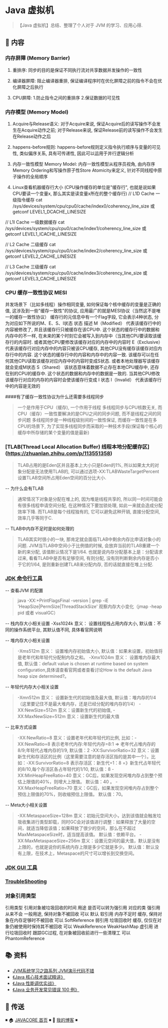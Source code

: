# Java 虚拟机

> 【Java 虚拟机】总结、整理了个人对于 JVM 的学习、应用心得.

## 📖 内容

###  内存屏障 (Memory Barrier)

1. 重排序: 同步的目的是保证不同执行流对共享数据并发操作的一致性

2. 编译器屏障: 阻止编译器重排, 保证编译程序时在优化屏障之前的指令不会在优化屏障之后执行

3. CPU屏障:  1.防止指令之间的重排序  2.保证数据的可见性

### 内存模型 (Memory Model)

1. Acquire与Release语义: 对于Acquire来说, 保证Acquire后的读写操作不会发生在Acquire动作之前; 对于Release来说, 保证Release前的读写操作不会发生在Release动作之后

2. happens-before规则: happens-before规则定义指令执行顺序与变量的可见性, 类似偏序关系, 具有可传递性, 因此可以运用于并行逻辑分析

3. 内存一致性模型 Memory Model: 内存一致性模型从程序员视角, 由内存序Memory Ordering和写操作原子性Store Atomicity来定义, 针对不同线程中原子操作的全局顺序

4. Linux查看机器缓存行大小 (CPU操作缓存的单位是"缓存行", 也就是说如果CPU要读一个变量x, 那么其实是读变量x所在的整个缓存行)
// L1D Cache  一级指令缓存
cat /sys/devices/system/cpu/cpu0/cache/index0/coherency_line_size  或  getconf LEVEL1_DCACHE_LINESIZE

// L1I Cache  一级数据缓存
cat /sys/devices/system/cpu/cpu0/cache/index1/coherency_line_size 或  getconf LEVEL1_ICACHE_LINESIZE

// L2 Cache  二级缓存
cat /sys/devices/system/cpu/cpu0/cache/index2/coherency_line_size 或  getconf LEVEL2_CACHE_LINESIZE

// L3 Cache 三级缓存
cat /sys/devices/system/cpu/cpu0/cache/index3/coherency_line_size 或  getconf LEVEL3_CACHE_LINESIZE

### CPU 缓存一致性协议 MESI
并发场景下（比如多线程）操作相同变量, 如何保证每个核中缓存的变量是正确的值, 这涉及到一些"缓存一致性"的协议, 应用最广的就是MESI协议（当然这不是唯一的缓存一致性协议）
缓存行的元信息中有一个Flag字段, 它会表示4种状态, 分为对应如下所说的M、E、S、I状态
状态	            描述
M（Modified）	代表该缓存行中的内容被修改了, 并且该缓存行只被缓存在该CPU中. 这个状态的缓存行中的数据和内存中的不一样, 在未来的某个时刻它会被写入到内存中（当其他CPU要读取该缓存行的内容时. 或者其他CPU要修改该缓存对应的内存中的内容时
E（Exclusive）	代表该缓存行对应内存中的内容只被该CPU缓存, 其他CPU没有缓存该缓存对应内存行中的内容. 这个状态的缓存行中的内容和内存中的内容一致. 该缓存可以在任何其他CPU读取该缓存对应内存中的内容时变成S状态. 或者本地处理器写该缓存就会变成M状态
S（Shared）	    该状态意味着数据不止存在本地CPU缓存中, 还存在别的CPU的缓存中. 这个状态的数据和内存中的数据是一致的. 当其他CPU修改该缓存行对应的内存的内容时会使该缓存行变成 I 状态
I（Invalid）  	代表该缓存行中的内容是无效的

####有了缓存一致性协议为什么还需要多线程同步
> 一个是作用于CPU（缓存), 一个作用于线程
> 多线程同步与CPU核数无关, 而CPU（缓存）一致性要解决的是CPU之间的同步问题, 而不是线程之间的同步问题
> 多线程同步是一种线程级别间的一致性保证, 而缓存一致性是在多CPU的场景下, 为了实现多线程同步而采取的一种技术手段(保证每个核心的缓存中所存储的某个变量的值是最新)

### [TLAB(Thread Local Allocation Buffer) 线程本地分配缓存区] (https://zhuanlan.zhihu.com/p/113551358)
> TLAB占用的是Eden区并且基本上大小只是Eden的1%, 所以如果太大的对象分配是无法使用TLAB的, 可以通过选项-XX:TLABWasteTargetPercent设置TLAB空间所占用Eden空间的百分比大小.

--  为什么会有TLAB
> 通常情况下对象是分配在堆上的, 因为堆是线程共享的, 所以同一时间可能会有很多线程申请空间分配, 在这种情况下要加锁处理, 如此一来就会造成分配效率下降. 而TLAB是每个线程独有的, 它可以避免这种开销, 直接分配空间, 效率几乎等同于C. 

-- TLAB中内存不足时是如何处理的
> TLAB其实时很小的一块, 那肯定就会面临TLAB中剩余内存比申请对象小的问题. JVM当TLAB中空间小于比例值的时候, 会放弃当前的TLAB重建一个新的来分配, 该值默认情况下是1/64.
> 也就是说内存分配基本上是：分配请求过来, 看看TLAB中是否有足够空间, 有则分配, 没有则判断剩余内存是否小于它的1/64, 是则重新创建TLAB来分配内存, 否的话就直接在堆上分配. 

### [JDK 命令行工具](jvm-cli-tools.md)

-- 查看JVM 的配置
> java -XX:+PrintFlagsFinal -version | grep -iE 'HeapSize|PermSize|ThreadStackSize'
> 观察内存大小变化（jmap -heap pid 或者 visualGC） 

-- 栈内存大小相关设置
 -Xss1024k  意义： 设置线程栈占用内存大小,  默认值：不同的操作系统平台, 其默认值不同, 具体看官网说明

-- 堆内存大小相关设置
> -Xms512m  意义： 设置堆内存初始值大小,  默认值：如果未设置，初始值将是老年代和年轻代分配制内存之和。
> -Xmx1024m 意义： 设置堆内存最大值,  默认值：default value is chosen at runtime based on system configuration,具体请查看官网或者查看讨论How is the default Java heap size determined?。

-- 年轻代内存大小相关设置
> -Xmn512m  意义： 设置新生代的初始值及最大值, 默认值：堆内存的1/4（这里要记住不是最大堆内存，还是已经分配的堆内存的1/4）
>  -XX:NewSize=512m 意义：设置新生代的初始值,  -XX:MaxNewSize=512m  意义：设置新生代的最大值
 
-- 比率方式设置
> -XX:NewRatio=8 意义：设置老年代和年轻代的比例, 比如：-XX:NewRatio=8 表示老年代内存:年轻代内存=8:1 => 老年代占堆内存的8/9;年轻代占堆内存的1/9,  默认值：2 
> -XX:SurvivorRatio=32 意义：设置新生代和存活区的比例（这里需要注意的是存活区指的是其中一个）。比如：-XX:SurvivorRatio=8 表示存活区：新生代=1：8 =》新生代占年轻代的8/10,每个存活区各占年轻代的1/10, 默认值：8 
> -XX:MinHeapFreeRatio=40 意义：GC后，如果发现空闲堆内存占到整个预估上限值的40%，则增大上限值。 默认值：40 。
 -XX:MaxHeapFreeRatio=70 意义：GC后，如果发现空闲堆内存占到整个预估上限值的70%，则收缩预估上限值。 默认值：70。
 
-- Meta大小相关设置 
>-XX:MetaspaceSize=128m 意义：初始元空间大小，达到该值就会触发垃圾收集进行类型卸载，同时GC会对该值进行调整：如果释放了大量的空间，就适当降低该值；如果释放了很少的空间，那么在不超过MaxMetaspaceSize时，适当提高该值。 默认值：依赖平台。
 -XX:MaxMetaspaceSize=256m 意义：设置元空间的最大值，默认是没有上限的，也就是说你的系统内存上限是多少它就是多少。 默认值：默认没有上限，在技术上，Metaspace的尺寸可以增长到交换空间。

### [JDK GUI 工具](jvm-gui-tools.md)

### [TroubleShooting](trouble-shooting.md)

### 对象引用类型

引用类型	    引用对象被垃圾回收的时间	    用途	                            是否可以转为强引用   	对应的类
强引用	    从来不会	            一般用途, 保持对象不被回收	                    可以	              默认
软引用	    内存不足时	        缓存, 保持对象在内存足够时不被回收	            可以	              SoftReference
弱引用	    垃圾回收时	        缓存, 仅仅在对象仍被使用时保持其不被回收	        可以	              WeakReference WeakHashMap
虚引用	    进行垃圾回收时	        跟踪GC过程, 在对象被回收前进行一些清理工	        可以	              PhantomReference

## 📚 资料
- [JVM系统学习之路系列  JVM演示代码不错](https://github.com/mtcarpenter/JavaTutorial)  
- [《Java 核心技术面试精讲》](https://time.geekbang.org/column/intro/82)
- [《Java 性能调优实战》](https://time.geekbang.org/column/intro/100028001)
- [《Java 业务开发常见错误 100 例》](https://time.geekbang.org/column/intro/100047701)


## 🚪 传送

◾ 🏠 [JAVACORE 首页](https://github.com/dunwu/javacore) ◾ 🎯 [我的博客](https://github.com/dunwu/blog) ◾
